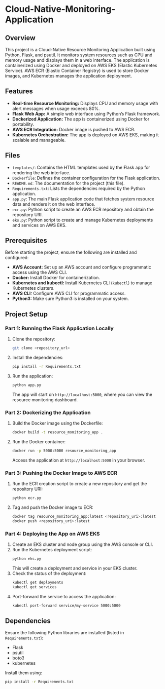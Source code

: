 # Cloud-Native-Monitoring-Application

## Overview

This project is a Cloud-Native Resource Monitoring Application built using Python, Flask, and psutil. It monitors system resources such as CPU and memory usage and displays them in a web interface. The application is containerized using Docker and deployed on AWS EKS (Elastic Kubernetes Service). AWS ECR (Elastic Container Registry) is used to store Docker images, and Kubernetes manages the application deployment.

## Features

- **Real-time Resource Monitoring:** Displays CPU and memory usage with alert messages when usage exceeds 80%.
- **Flask Web App:** A simple web interface using Python’s Flask framework.
- **Dockerized Application:** The app is containerized using Docker for portability.
- **AWS ECR Integration:** Docker image is pushed to AWS ECR.
- **Kubernetes Orchestration:** The app is deployed on AWS EKS, making it scalable and manageable.

## Files

- `templates/`: Contains the HTML templates used by the Flask app for rendering the web interface.
- `Dockerfile`: Defines the container configuration for the Flask application.
- `README.md`: The documentation for the project (this file).
- `Requirements.txt`: Lists the dependencies required by the Python application.
- `app.py`: The main Flask application code that fetches system resource data and renders it on the web interface.
- `ecr.py`: Python script to create an AWS ECR repository and obtain the repository URI.
- `eks.py`: Python script to create and manage Kubernetes deployments and services on AWS EKS.

## Prerequisites

Before starting the project, ensure the following are installed and configured:

- **AWS Account:** Set up an AWS account and configure programmatic access using the AWS CLI.
- **Docker:** Install Docker for containerization.
- **Kubernetes and kubectl:** Install Kubernetes CLI (`kubectl`) to manage Kubernetes clusters.
- **AWS CLI:** Configure AWS CLI for programmatic access.
- **Python3:** Make sure Python3 is installed on your system.

## Project Setup

### Part 1: Running the Flask Application Locally

1. Clone the repository:
    ```bash
    git clone <repository_url>
    ```
2. Install the dependencies:
    ```bash
    pip install -r Requirements.txt
    ```
3. Run the application:
    ```bash
    python app.py
    ```
   The app will start on `http://localhost:5000`, where you can view the resource monitoring dashboard.

### Part 2: Dockerizing the Application

1. Build the Docker image using the Dockerfile:
    ```bash
    docker build -t resource_monitoring_app .
    ```
2. Run the Docker container:
    ```bash
    docker run -p 5000:5000 resource_monitoring_app
    ```
   Access the application at `http://localhost:5000` in your browser.

### Part 3: Pushing the Docker Image to AWS ECR

1. Run the ECR creation script to create a new repository and get the repository URI:
    ```bash
    python ecr.py
    ```
2. Tag and push the Docker image to ECR:
    ```bash
    docker tag resource_monitoring_app:latest <repository_uri>:latest
    docker push <repository_uri>:latest
    ```

### Part 4: Deploying the App on AWS EKS

1. Create an EKS cluster and node group using the AWS console or CLI.
2. Run the Kubernetes deployment script:
    ```bash
    python eks.py
    ```
   This will create a deployment and service in your EKS cluster.
3. Check the status of the deployment:
    ```bash
    kubectl get deployments
    kubectl get services
    ```
4. Port-forward the service to access the application:
    ```bash
    kubectl port-forward service/my-service 5000:5000
    ```

## Dependencies

Ensure the following Python libraries are installed (listed in `Requirements.txt`):

- Flask
- psutil
- boto3
- kubernetes

Install them using:
```bash
pip install -r Requirements.txt
